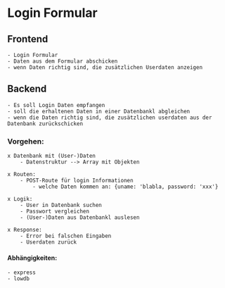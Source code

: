 # Login Formular

## Frontend
    - Login Formular
    - Daten aus dem Formular abschicken
    - wenn Daten richtig sind, die zusätzlichen Userdaten anzeigen

## Backend
    - Es soll Login Daten empfangen
    - soll die erhaltenen Daten in einer Datenbankl abgleichen
    - wenn die Daten richtig sind, die zusätzlichen userdaten aus der Datenbank zurückschicken

### Vorgehen:
    x Datenbank mit (User-)Daten
        - Datenstruktur --> Array mit Objekten

    x Routen:
        - POST-Route für login Informationen
            - welche Daten kommen an: {uname: 'blabla, password: 'xxx'}
    
    x Logik:
        - User in Datenbank suchen
        - Passwort vergleichen
        - (User-)Daten aus Datenbankl auslesen

    x Response:
        - Error bei falschen Eingaben
        - Userdaten zurück


#### Abhängigkeiten: 
    - express
    - lowdb








